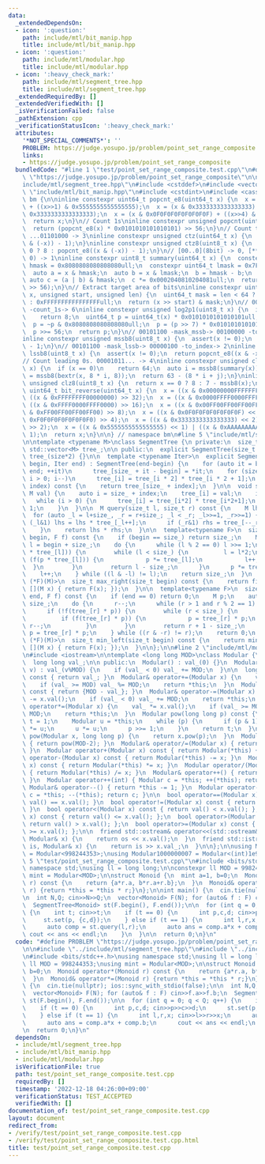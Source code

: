```yaml
---
data:
  _extendedDependsOn:
  - icon: ':question:'
    path: include/mtl/bit_manip.hpp
    title: include/mtl/bit_manip.hpp
  - icon: ':question:'
    path: include/mtl/modular.hpp
    title: include/mtl/modular.hpp
  - icon: ':heavy_check_mark:'
    path: include/mtl/segment_tree.hpp
    title: include/mtl/segment_tree.hpp
  _extendedRequiredBy: []
  _extendedVerifiedWith: []
  _isVerificationFailed: false
  _pathExtension: cpp
  _verificationStatusIcon: ':heavy_check_mark:'
  attributes:
    '*NOT_SPECIAL_COMMENTS*': ''
    PROBLEM: https://judge.yosupo.jp/problem/point_set_range_composite
    links:
    - https://judge.yosupo.jp/problem/point_set_range_composite
  bundledCode: "#line 1 \"test/point_set_range_composite.test.cpp\"\n#define PROBLEM\
    \ \"https://judge.yosupo.jp/problem/point_set_range_composite\"\n\n#line 2 \"\
    include/mtl/segment_tree.hpp\"\n#include <cstddef>\n#include <vector>\n#line 2\
    \ \"include/mtl/bit_manip.hpp\"\n#include <cstdint>\n#include <cassert>\n\nnamespace\
    \ bm {\n\ninline constexpr uint64_t popcnt_e8(uint64_t x) {\n  x = (x & 0x5555555555555555)\
    \ + ((x>>1) & 0x5555555555555555);\n  x = (x & 0x3333333333333333) + ((x>>2) &\
    \ 0x3333333333333333);\n  x = (x & 0x0F0F0F0F0F0F0F0F) + ((x>>4) & 0x0F0F0F0F0F0F0F0F);\n\
    \  return x;\n}\n// Count 1s\ninline constexpr unsigned popcnt(uint64_t x) {\n\
    \  return (popcnt_e8(x) * 0x0101010101010101) >> 56;\n}\n// Count trailing 0s.\
    \ ...01101000 -> 3\ninline constexpr unsigned ctz(uint64_t x) {\n  return popcnt((x\
    \ & (-x)) - 1);\n}\ninline constexpr unsigned ctz8(uint8_t x) {\n  return x ==\
    \ 0 ? 8 : popcnt_e8((x & (-x)) - 1);\n}\n// [00..0](8bit) -> 0, [**..*](not only\
    \ 0) -> 1\ninline constexpr uint8_t summary(uint64_t x) {\n  constexpr uint64_t\
    \ hmask = 0x8080808080808080ull;\n  constexpr uint64_t lmask = 0x7F7F7F7F7F7F7F7Full;\n\
    \  auto a = x & hmask;\n  auto b = x & lmask;\n  b = hmask - b;\n  b = ~b;\n \
    \ auto c = (a | b) & hmask;\n  c *= 0x0002040810204081ull;\n  return uint8_t(c\
    \ >> 56);\n}\n// Extract target area of bits\ninline constexpr uint64_t bextr(uint64_t\
    \ x, unsigned start, unsigned len) {\n  uint64_t mask = len < 64 ? (1ull<<len)-1\
    \ : 0xFFFFFFFFFFFFFFFFull;\n  return (x >> start) & mask;\n}\n// 00101101 -> 00111111\
    \ -count_1s-> 6\ninline constexpr unsigned log2p1(uint8_t x) {\n  if (x & 0x80)\n\
    \    return 8;\n  uint64_t p = uint64_t(x) * 0x0101010101010101ull;\n  p -= 0x8040201008040201ull;\n\
    \  p = ~p & 0x8080808080808080ull;\n  p = (p >> 7) * 0x0101010101010101ull;\n\
    \  p >>= 56;\n  return p;\n}\n// 00101100 -mask_mssb-> 00100000 -to_index-> 5\n\
    inline constexpr unsigned mssb8(uint8_t x) {\n  assert(x != 0);\n  return log2p1(x)\
    \ - 1;\n}\n// 00101100 -mask_lssb-> 00000100 -to_index-> 2\ninline constexpr unsigned\
    \ lssb8(uint8_t x) {\n  assert(x != 0);\n  return popcnt_e8((x & -x) - 1);\n}\n\
    // Count leading 0s. 00001011... -> 4\ninline constexpr unsigned clz(uint64_t\
    \ x) {\n  if (x == 0)\n    return 64;\n  auto i = mssb8(summary(x));\n  auto j\
    \ = mssb8(bextr(x, 8 * i, 8));\n  return 63 - (8 * i + j);\n}\ninline constexpr\
    \ unsigned clz8(uint8_t x) {\n  return x == 0 ? 8 : 7 - mssb8(x);\n}\ninline constexpr\
    \ uint64_t bit_reverse(uint64_t x) {\n  x = ((x & 0x00000000FFFFFFFF) << 32) |\
    \ ((x & 0xFFFFFFFF00000000) >> 32);\n  x = ((x & 0x0000FFFF0000FFFF) << 16) |\
    \ ((x & 0xFFFF0000FFFF0000) >> 16);\n  x = ((x & 0x00FF00FF00FF00FF) << 8) | ((x\
    \ & 0xFF00FF00FF00FF00) >> 8);\n  x = ((x & 0x0F0F0F0F0F0F0F0F) << 4) | ((x &\
    \ 0xF0F0F0F0F0F0F0F0) >> 4);\n  x = ((x & 0x3333333333333333) << 2) | ((x & 0xCCCCCCCCCCCCCCCC)\
    \ >> 2);\n  x = ((x & 0x5555555555555555) << 1) | ((x & 0xAAAAAAAAAAAAAAAA) >>\
    \ 1);\n  return x;\n}\n\n} // namespace bm\n#line 5 \"include/mtl/segment_tree.hpp\"\
    \n\ntemplate <typename M>\nclass SegmentTree {\n private:\n  size_t size_;\n \
    \ std::vector<M> tree_;\n\n public:\n  explicit SegmentTree(size_t size) : size_(size),\
    \ tree_(size*2) {}\n\n  template <typename Iter>\n  explicit SegmentTree(Iter\
    \ begin, Iter end) : SegmentTree(end-begin) {\n    for (auto it = begin; it !=\
    \ end; ++it)\n      tree_[size_ + it - begin] = *it;\n    for (size_t i = size_-1;\
    \ i > 0; i--)\n      tree_[i] = tree_[i * 2] * tree_[i * 2 + 1];\n  }\n\n  M operator[](size_t\
    \ index) const {\n    return tree_[size_ + index];\n  }\n\n  void set(size_t index,\
    \ M val) {\n    auto i = size_ + index;\n    tree_[i] = val;\n    i >>= 1;\n \
    \   while (i > 0) {\n      tree_[i] = tree_[i*2] * tree_[i*2+1];\n      i >>=\
    \ 1;\n    }\n  }\n\n  M query(size_t l, size_t r) const {\n    M lhs,rhs;\n  \
    \  for (auto _l = l+size_, _r = r+size_; _l < _r; _l>>=1, _r>>=1) {\n      if\
    \ (_l&1) lhs = lhs * tree_[_l++];\n      if (_r&1) rhs = tree_[--_r] * rhs;\n\
    \    }\n    return lhs * rhs;\n  }\n\n  template<typename F>\n  size_t max_right(size_t\
    \ begin, F f) const {\n    if (begin == size_) return size_;\n    M p;\n    auto\
    \ l = begin + size_;\n    do {\n      while (l % 2 == 0) l >>= 1;\n      if (!f(p\
    \ * tree_[l])) {\n        while (l < size_) {\n          l = l*2;\n          if\
    \ (f(p * tree_[l])) {\n            p *= tree_[l];\n            l++;\n        \
    \  }\n        }\n        return l - size_;\n      }\n      p *= tree_[l];\n  \
    \    l++;\n    } while ((l & -l) != l);\n    return size_;\n  }\n  template<bool\
    \ (*F)(M)>\n  size_t max_right(size_t begin) const {\n    return find_last(begin,\
    \ [](M x) { return F(x); });\n  }\n\n  template<typename F>\n  size_t min_left(size_t\
    \ end, F f) const {\n    if (end == 0) return 0;\n    M p;\n    auto r = end +\
    \ size_;\n    do {\n      r--;\n      while (r > 1 and r % 2 == 1) r >>= 1;\n\
    \      if (!f(tree_[r] * p)) {\n        while (r < size_) {\n          r = r*2+1;\n\
    \          if (f(tree_[r] * p)) {\n            p = tree_[r] * p;\n           \
    \ r--;\n          }\n        }\n        return r + 1 - size_;\n      }\n     \
    \ p = tree_[r] * p;\n    } while ((r & -r) != r);\n    return 0;\n  }\n  template<bool\
    \ (*F)(M)>\n  size_t min_left(size_t begin) const {\n    return min_left(begin,\
    \ [](M x) { return F(x); });\n  }\n\n};\n\n#line 2 \"include/mtl/modular.hpp\"\
    \n#include <iostream>\n\ntemplate <long long MOD>\nclass Modular {\n private:\n\
    \  long long val_;\n\n public:\n  Modular() : val_(0) {}\n  Modular(long long\
    \ v) : val_(v%MOD) {\n    if (val_ < 0) val_ += MOD;\n  }\n\n  long long val()\
    \ const { return val_; }\n  Modular& operator+=(Modular x) {\n    val_ += x.val();\n\
    \    if (val_ >= MOD) val_ %= MOD;\n    return *this;\n  }\n  Modular operator-()\
    \ const { return {MOD - val_}; }\n  Modular& operator-=(Modular x) {\n    val_\
    \ -= x.val();\n    if (val_ < 0) val_ += MOD;\n    return *this;\n  }\n  Modular&\
    \ operator*=(Modular x) {\n    val_ *= x.val();\n    if (val_ >= MOD) val_ %=\
    \ MOD;\n    return *this;\n  }\n  Modular pow(long long p) const {\n    Modular\
    \ t = 1;\n    Modular u = *this;\n    while (p) {\n      if (p & 1)\n        t\
    \ *= u;\n      u *= u;\n      p >>= 1;\n    }\n    return t;\n  }\n  friend Modular\
    \ pow(Modular x, long long p) {\n    return x.pow(p);\n  }\n  Modular inv() const\
    \ { return pow(MOD-2); }\n  Modular& operator/=(Modular x) { return *this *= x.inv();\
    \ }\n  Modular operator+(Modular x) const { return Modular(*this) += x; }\n  Modular\
    \ operator-(Modular x) const { return Modular(*this) -= x; }\n  Modular operator*(Modular\
    \ x) const { return Modular(*this) *= x; }\n  Modular operator/(Modular x) const\
    \ { return Modular(*this) /= x; }\n  Modular& operator++() { return *this += 1;\
    \ }\n  Modular operator++(int) { Modular c = *this; ++(*this); return c; }\n \
    \ Modular& operator--() { return *this -= 1; }\n  Modular operator--(int) { Modular\
    \ c = *this; --(*this); return c; }\n\n  bool operator==(Modular x) const { return\
    \ val() == x.val(); }\n  bool operator!=(Modular x) const { return val() != x.val();\
    \ }\n  bool operator<(Modular x) const { return val() < x.val(); };\n  bool operator<=(Modular\
    \ x) const { return val() <= x.val(); };\n  bool operator>(Modular x) const {\
    \ return val() > x.val(); };\n  bool operator>=(Modular x) const { return val()\
    \ >= x.val(); };\n\n  friend std::ostream& operator<<(std::ostream& os, const\
    \ Modular& x) {\n    return os << x.val();\n  }\n  friend std::istream& operator>>(std::istream&\
    \ is, Modular& x) {\n    return is >> x.val_;\n  }\n\n};\n\nusing Modular998244353\
    \ = Modular<998244353>;\nusing Modular1000000007 = Modular<(int)1e9+7>;\n#line\
    \ 5 \"test/point_set_range_composite.test.cpp\"\n#include <bits/stdc++.h>\nusing\
    \ namespace std;\nusing ll = long long;\n\nconstexpr ll MOD = 998244353;\nusing\
    \ mint = Modular<MOD>;\n\nstruct Monoid {\n  mint a=1, b=0;\n  Monoid operator*(Monoid\
    \ r) const {\n    return {a*r.a, b*r.a+r.b};\n  }\n  Monoid& operator*=(Monoid\
    \ r) {return *this = *this * r;}\n};\n\nint main() {\n  cin.tie(nullptr); ios::sync_with_stdio(false);\n\
    \n  int N,Q; cin>>N>>Q;\n  vector<Monoid> F(N); for (auto& f : F) cin>>f.a>>f.b;\n\
    \  SegmentTree<Monoid> st(F.begin(), F.end());\n\n  for (int q = 0; q < Q; q++)\
    \ {\n    int t; cin>>t;\n    if (t == 0) {\n      int p,c,d; cin>>p>>c>>d;\n \
    \     st.set(p, {c,d});\n    } else if (t == 1) {\n      int l,r,x; cin>>l>>r>>x;\n\
    \      auto comp = st.query(l,r);\n      auto ans = comp.a*x + comp.b;\n     \
    \ cout << ans << endl;\n    }\n  }\n\n  return 0;\n}\n"
  code: "#define PROBLEM \"https://judge.yosupo.jp/problem/point_set_range_composite\"\
    \n\n#include \"../include/mtl/segment_tree.hpp\"\n#include \"../include/mtl/modular.hpp\"\
    \n#include <bits/stdc++.h>\nusing namespace std;\nusing ll = long long;\n\nconstexpr\
    \ ll MOD = 998244353;\nusing mint = Modular<MOD>;\n\nstruct Monoid {\n  mint a=1,\
    \ b=0;\n  Monoid operator*(Monoid r) const {\n    return {a*r.a, b*r.a+r.b};\n\
    \  }\n  Monoid& operator*=(Monoid r) {return *this = *this * r;}\n};\n\nint main()\
    \ {\n  cin.tie(nullptr); ios::sync_with_stdio(false);\n\n  int N,Q; cin>>N>>Q;\n\
    \  vector<Monoid> F(N); for (auto& f : F) cin>>f.a>>f.b;\n  SegmentTree<Monoid>\
    \ st(F.begin(), F.end());\n\n  for (int q = 0; q < Q; q++) {\n    int t; cin>>t;\n\
    \    if (t == 0) {\n      int p,c,d; cin>>p>>c>>d;\n      st.set(p, {c,d});\n\
    \    } else if (t == 1) {\n      int l,r,x; cin>>l>>r>>x;\n      auto comp = st.query(l,r);\n\
    \      auto ans = comp.a*x + comp.b;\n      cout << ans << endl;\n    }\n  }\n\
    \n  return 0;\n}\n"
  dependsOn:
  - include/mtl/segment_tree.hpp
  - include/mtl/bit_manip.hpp
  - include/mtl/modular.hpp
  isVerificationFile: true
  path: test/point_set_range_composite.test.cpp
  requiredBy: []
  timestamp: '2022-12-18 04:26:00+09:00'
  verificationStatus: TEST_ACCEPTED
  verifiedWith: []
documentation_of: test/point_set_range_composite.test.cpp
layout: document
redirect_from:
- /verify/test/point_set_range_composite.test.cpp
- /verify/test/point_set_range_composite.test.cpp.html
title: test/point_set_range_composite.test.cpp
---
```

